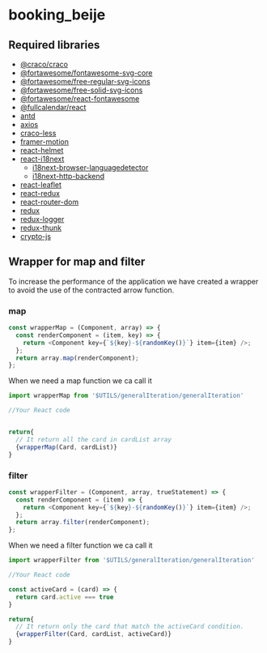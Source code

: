 # booking_beije

## Required libraries

- [@craco/craco](https://github.com/gsoft-inc/craco/blob/master/packages/craco/README.md)
- [@fortawesome/fontawesome-svg-core](https://fontawesome.com/v6/docs/web/use-with/react/#_1-add-svg-core)
- [@fortawesome/free-regular-svg-icons](https://fontawesome.com/v6/docs/web/use-with/react/#_2-add-icon-packages)
- [@fortawesome/free-solid-svg-icons](https://fontawesome.com/v6/docs/web/use-with/react/#_2-add-icon-packages)
- [@fortawesome/react-fontawesome](https://fontawesome.com/v6/docs/web/use-with/react/#_3-add-the-react-component)
- [@fullcalendar/react](https://fullcalendar.io/docs)
- [antd](https://ant.design/docs/react/introduce)
- [axios](https://axios-http.com/docs/intro)
- [craco-less](https://github.com/DocSpring/craco-less)
- [framer-motion](https://www.framer.com/docs/)
- [react-helmet](https://github.com/nfl/react-helmet#readme)
- [react-i18next](https://react.i18next.com/)
  - [i18next-browser-languagedetector](https://react.i18next.com/legacy-v9/step-by-step-guide#c-auto-detect-the-user-language)
  - [i18next-http-backend](https://react.i18next.com/legacy-v9/step-by-step-guide#a-adding-lazy-loading-for-translations)
- [react-leaflet](https://react-leaflet.js.org/)
- [react-redux](https://react-redux.js.org/)
- [react-router-dom](https://reactrouter.com/docs/en/v6)
- [redux](https://redux.js.org/)
- [redux-logger](https://github.com/LogRocket/redux-logger)
- [redux-thunk](https://github.com/reduxjs/redux-thunk)
- [crypto-js](https://cryptojs.gitbook.io/docs/)

## Wrapper for map and filter

To increase the performance of the application we have created a wrapper to avoid the use of the contracted arrow function.

### map

```javascript
const wrapperMap = (Component, array) => {
  const renderComponent = (item, key) => {
    return <Component key={`${key}-${randomKey()}`} item={item} />;
  };
  return array.map(renderComponent);
};
```

When we need a map function we ca call it

```javascript
import wrapperMap from '$UTILS/generalIteration/generalIteration'

//Your React code


return{
  // It return all the card in cardList array
  {wrapperMap(Card, cardList)}
}
```

### filter

```javascript
const wrapperFilter = (Component, array, trueStatement) => {
  const renderComponent = (item) => {
    return <Component key={`${key}-${randomKey()}`} item={item} />;
  };
  return array.filter(renderComponent);
};
```

When we need a filter function we ca call it

```javascript
import wrapperFilter from '$UTILS/generalIteration/generalIteration'

//Your React code

const activeCard = (card) => {
  return card.active === true
}

return{
  // It return only the card that match the activeCard condition.
  {wrapperFilter(Card, cardList, activeCard)}
}


```
